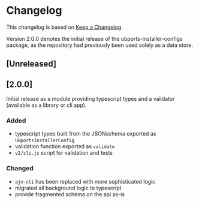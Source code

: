 # Changelog

This changelog is based on [Keep a Changelog](https://keepachangelog.com/en/1.0.0/).

Version 2.0.0 denotes the initial release of the ubports-installer-configs package, as the repository had previously been used solely as a data store.

## [Unreleased]

## [2.0.0]

Initial release as a module providing typescript types and a validator (available as a library or cli app).

### Added

- typescript types built from the JSONschema exported as `UBportsInstallerConfig`
- validation function exported as `validate`
- `v2/cli.js` script for validation and tests

### Changed

- `ajv-cli` has been replaced with more sophisticated logic
- migrated all background logic to typescript
- provide fragmented schema on the api as-is

